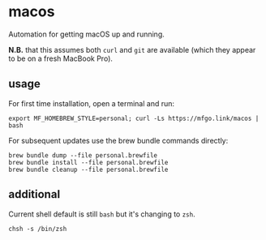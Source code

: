 # macos

Automation for getting macOS up and running.

**N.B.** that this assumes both `curl` and `git` are available (which they
appear to be on a fresh MacBook Pro).

## usage

For first time installation, open a terminal and run:

```shell
export MF_HOMEBREW_STYLE=personal; curl -Ls https://mfgo.link/macos | bash
```

For subsequent updates use the brew bundle commands directly:

```shell
brew bundle dump --file personal.brewfile
brew bundle install --file personal.brewfile
brew bundle cleanup --file personal.brewfile
```

## additional

Current shell default is still `bash` but it's changing to `zsh`.

```shell
chsh -s /bin/zsh
```
